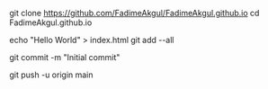 git clone https://github.com/FadimeAkgul/FadimeAkgul.github.io
cd FadimeAkgul.github.io

echo "Hello World" > index.html
git add --all

git commit -m "Initial commit"

git push -u origin main
